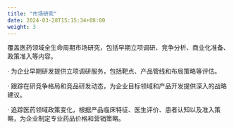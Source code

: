 ```yaml
---
title: "市场研究"
date: 2024-03-28T15:15:34+08:00
weight: 3
---
```


覆盖医药领域全生命周期市场研究，包括早期立项调研、竞争分析、商业化准备、政策准入等内容。

· 为企业早期研发提供立项调研服务，包括靶点、产品管线和布局策略等评估。

· 跟踪在研竞争格局和竞品研发动态，为企业目标领域和产品开发提供深入的战略建议。

· 追踪医药领域政策变化，根据产品临床特征、医生评价、患者认知以及准入策略，为企业制定专业药品价格和营销策略。
